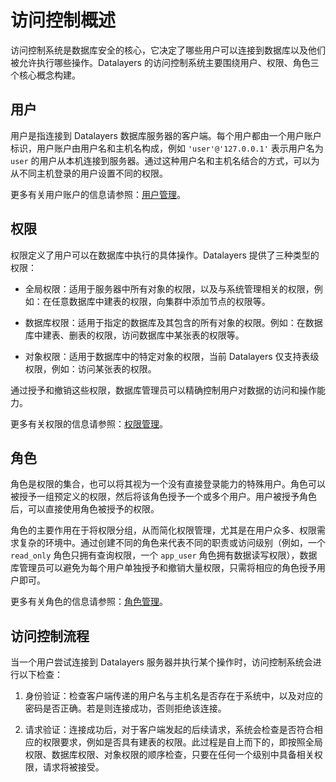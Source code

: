 # 访问控制概述

访问控制系统是数据库安全的核心，它决定了哪些用户可以连接到数据库以及他们被允许执行哪些操作。Datalayers 的访问控制系统主要围绕用户、权限、角色三个核心概念构建。

## 用户

用户是指连接到 Datalayers 数据库服务器的客户端。每个用户都由一个用户账户标识，用户账户由用户名和主机名构成，例如 `'user'@'127.0.0.1'` 表示用户名为 `user` 的用户从本机连接到服务器。通过这种用户名和主机名结合的方式，可以为从不同主机登录的用户设置不同的权限。

更多有关用户账户的信息请参照：[用户管理](./user.md)。

## 权限

权限定义了用户可以在数据库中执行的具体操作。Datalayers 提供了三种类型的权限：

- 全局权限：适用于服务器中所有对象的权限，以及与系统管理相关的权限，例如：在任意数据库中建表的权限，向集群中添加节点的权限等。

- 数据库权限：适用于指定的数据库及其包含的所有对象的权限。例如：在数据库中建表、删表的权限，访问数据库中某张表的权限等。

- 对象权限：适用于数据库中的特定对象的权限，当前 Datalayers 仅支持表级权限，例如：访问某张表的权限。

通过授予和撤销这些权限，数据库管理员可以精确控制用户对数据的访问和操作能力。

更多有关权限的信息请参照：[权限管理](./privilege.md)。

## 角色

角色是权限的集合，也可以将其视为一个没有直接登录能力的特殊用户。角色可以被授予一组预定义的权限，然后将该角色授予一个或多个用户。用户被授予角色后，可以直接使用角色被授予的权限。

角色的主要作用在于将权限分组，从而简化权限管理，尤其是在用户众多、权限需求复杂的环境中。通过创建不同的角色来代表不同的职责或访问级别（例如，一个 `read_only` 角色只拥有查询权限，一个 `app_user` 角色拥有数据读写权限），数据库管理员可以避免为每个用户单独授予和撤销大量权限，只需将相应的角色授予用户即可。


更多有关角色的信息请参照：[角色管理](./role.md)。

## 访问控制流程

当一个用户尝试连接到 Datalayers 服务器并执行某个操作时，访问控制系统会进行以下检查：

1. 身份验证：检查客户端传递的用户名与主机名是否存在于系统中，以及对应的密码是否正确。若是则连接成功，否则拒绝该连接。

2. 请求验证：连接成功后，对于客户端发起的后续请求，系统会检查是否符合相应的权限要求，例如是否具有建表的权限。此过程是自上而下的，即按照全局权限、数据库权限、对象权限的顺序检查，只要在任何一个级别中具备相关权限，请求将被接受。

